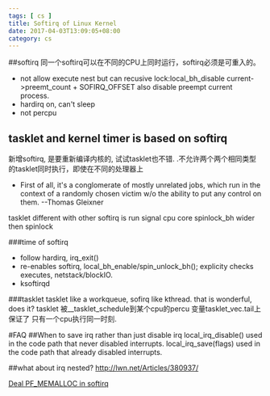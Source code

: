```yaml
---
tags: [ cs ] 
title: Softirq of Linux Kernel
date: 2017-04-03T13:09:05+08:00 
category: cs
---
```


##softirq
同一个softirq可以在不同的CPU上同时运行，softirq必须是可重入的。
* not allow execute nest but can recusive lock:local_bh_disable 
current->preemt_count + SOFIRQ_OFFSET also disable preempt current process.
* hardirq on, can't sleep
* not percpu
## tasklet and kernel timer is based on softirq
新增softirq, 是要重新编译内核的, 试试tasklet也不错.
.不允许两个两个相同类型的tasklet同时执行，即使在不同的处理器上
* First of all, it's a conglomerate of mostly unrelated jobs, 
 which run in the context of a randomly chosen victim 
 w/o the ability to put any control on them. --Thomas Gleixner

tasklet different with other softirq is run  signal cpu core
spinlock_bh wider then spinlock 

###time of softirq
* follow hardirq, irq_exit()
* re-enables softirq, local_bh_enable/spin_unlock_bh(); explicity checks executes, netstack/blockIO.
* ksoftirqd

###tasklet
tasklet like a workqueue, sofirq like kthread. that is wonderful, does it?
tasklet 被__tasklet_schedule到某个cpu的percu 变量tasklet_vec.tail上保证了
只有一个cpu执行同一时刻.

#FAQ
##When to save irq rather than just disable irq
local_irq_disable() used in the code path that never disabled interrupts.
local_irq_save(flags) used in the code path that already disabled interrupts.

##what about irq nested?
http://lwn.net/Articles/380937/

[Deal PF_MEMALLOC in softirq](http://thread.gmane.org/gmane.linux.kernel/1152658)
